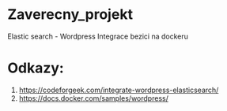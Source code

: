 # Zaverecny_projekt
Elastic search - Wordpress Integrace
bezici na dockeru

# Odkazy:
1. https://codeforgeek.com/integrate-wordpress-elasticsearch/
2. https://docs.docker.com/samples/wordpress/
